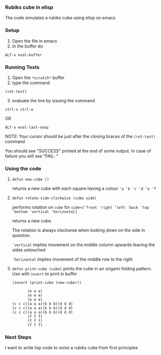 ### Rubiks cube in elisp

The code simulates a rubiks cube using elisp on emacs

### Setup

1. Open the file in emacs
2. In the buffer do

`ALT-x eval-buffer`

### Running Tests

1. Open the `*scratch*` buffer
2. type the command

`(rot-test)`

3. evaluate the line by issuing the command

`ctrl-x ctrl-e`

OR

`ALT-x eval-last-sexp`

*NOTE*: Your cursor should be just after the closing braces of the `(rot-test)` command

You should see "SUCCESS" printed at the end of some output. In case of failure you will see "FAIL: <some message>"

### Using the code

1. `defun new-cube ()`

    returns a new cube with each square having a colour `'a 'b 'c 'd 'e 'f`

2. `defun rotate-side-clockwise (cube side)`

    performs rotation on `cube` for `side=['front 'right 'left 'back 'top 'bottom 'vertical 'horizontal]`
    
    returns a new cube.

    The rotation is always clockwise when looking down on the side in question.

    `'vertical` implies movement on the middle column upwards leaving the sides untouched

    `'horizontal` implies movement of the middle row to the right

3. `defun print-cube (cube)` prints the cube in an origami folding pattern. Use with `insert` to print in buffer

    `(insert (print-cube (new-cube)))`

    ```
           (e e e)
           (e e e)
           (e e e)
    (c c c)(a a a)(b b b)(d d d)
    (c c c)(a a a)(b b b)(d d d)
    (c c c)(a a a)(b b b)(d d d)
           (f f f)
           (f f f)
           (f f f)
    ```
    
### Next Steps

I want to write lisp code to solve a rubiks cube from first principles
